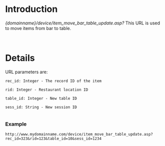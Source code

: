 # Introduction #

_{domainname}/device/item\_move\_bar\_table\_update.asp?_
This URL is used to move items from bar to table.

<br>

<h1>Details</h1>

URL parameters are:<br>
<pre><code>rec_id: Integer - The record ID of the item<br>
rid: Integer - Restaurant location ID<br>
table_id: Integer - New table ID<br>
sess_id: String - New session ID<br>
</code></pre>

<h3>Example</h3>
<pre><code>http://www.mydomainname.com/device/item_move_bar_table_update.asp?rec_id=323&amp;rid=123&amp;table_id=10&amp;sess_id=1234<br>
</code></pre>